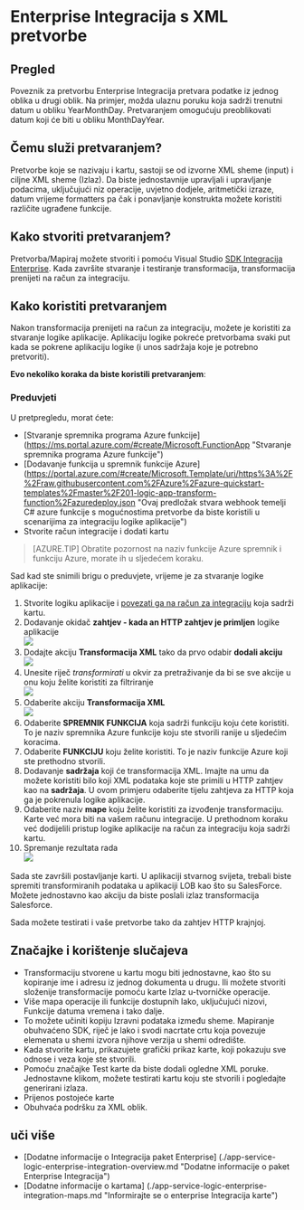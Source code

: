 <properties 
    pageTitle="Pregled paketa za integraciju Enterprise | Aplikacije servisa za Microsoft Azure | Microsoft Azure" 
    description="Korištenje značajki Enterprise Integracija s programom paketa da biste omogućili postupak i integracija scenariji za tvrtke putem servisa za aplikaciju Microsoft Azure" 
    services="logic-apps" 
    documentationCenter=".net,nodejs,java"
    authors="msftman" 
    manager="erikre" 
    editor="cgronlun"/>

<tags 
    ms.service="logic-apps" 
    ms.workload="integration" 
    ms.tgt_pltfrm="na" 
    ms.devlang="na" 
    ms.topic="article" 
    ms.date="07/08/2016" 
    ms.author="deonhe"/>

# <a name="enterprise-integration-with-xml-transforms"></a>Enterprise Integracija s XML pretvorbe

## <a name="overview"></a>Pregled
Poveznik za pretvorbu Enterprise Integracija pretvara podatke iz jednog oblika u drugi oblik. Na primjer, možda ulaznu poruku koja sadrži trenutni datum u obliku YearMonthDay. Pretvaranjem omogućuju preoblikovati datum koji će biti u obliku MonthDayYear.

## <a name="what-does-a-transform-do"></a>Čemu služi pretvaranjem?
Pretvorbe koje se nazivaju i kartu, sastoji se od izvorne XML sheme (input) i ciljne XML sheme (Izlaz). Da biste jednostavnije upravljali i upravljanje podacima, uključujući niz operacije, uvjetno dodjele, aritmetički izraze, datum vrijeme formatters pa čak i ponavljanje konstrukta možete koristiti različite ugrađene funkcije.

## <a name="how-to-create-a-transform"></a>Kako stvoriti pretvaranjem?
Pretvorba/Mapiraj možete stvoriti i pomoću Visual Studio [SDK Integracija Enterprise](https://aka.ms/vsmapsandschemas). Kada završite stvaranje i testiranje transformacija, transformacija prenijeti na račun za integraciju. 

## <a name="how-to-use-a-transform"></a>Kako koristiti pretvaranjem
Nakon transformacija prenijeti na račun za integraciju, možete je koristiti za stvaranje logike aplikacije. Aplikaciju logike pokreće pretvorbama svaki put kada se pokrene aplikaciju logike (i unos sadržaja koje je potrebno pretvoriti).

**Evo nekoliko koraka da biste koristili pretvaranjem**:

### <a name="prerequisites"></a>Preduvjeti 
U pretpregledu, morat ćete:  

-  [Stvaranje spremnika programa Azure funkcije] (https://ms.portal.azure.com/#create/Microsoft.FunctionApp "Stvaranje spremnika programa Azure funkcije")  
-  [Dodavanje funkcija u spremnik funkcije Azure] (https://portal.azure.com/#create/Microsoft.Template/uri/https%3A%2F%2Fraw.githubusercontent.com%2FAzure%2Fazure-quickstart-templates%2Fmaster%2F201-logic-app-transform-function%2Fazuredeploy.json "Ovaj predložak stvara webhook temelji C# azure funkcije s mogućnostima pretvorbe da biste koristili u scenarijima za integraciju logike aplikacije")    
-  Stvorite račun integracije i dodati kartu  

>[AZURE.TIP] Obratite pozornost na naziv funkcije Azure spremnik i funkciju Azure, morate ih u sljedećem koraku.  

Sad kad ste snimili brigu o preduvjete, vrijeme je za stvaranje logike aplikacije:  

1. Stvorite logiku aplikacije i [povezati ga na račun za integraciju](./app-service-logic-enterprise-integration-accounts.md "Naučite povezivanje poslovnog subjekta Integracija logike aplikaciju") koja sadrži kartu.
2. Dodavanje okidač **zahtjev - kada an HTTP zahtjev je primljen** logike aplikacije  
![](./media/app-service-logic-enterprise-integration-transforms/transform-1.png)    
3. Dodajte akciju **Transformacija XML** tako da prvo odabir **dodali akciju**   
![](./media/app-service-logic-enterprise-integration-transforms/transform-2.png)   
4. Unesite riječ *transformirati* u okvir za pretraživanje da bi se sve akcije u onu koju želite koristiti za filtriranje  
![](./media/app-service-logic-enterprise-integration-transforms/transform-3.png)  
5. Odaberite akciju **Transformacija XML**   
![](./media/app-service-logic-enterprise-integration-transforms/transform-4.png)  
6. Odaberite **SPREMNIK FUNKCIJA** koja sadrži funkciju koju ćete koristiti. To je naziv spremnika Azure funkcije koju ste stvorili ranije u sljedećim koracima.
7. Odaberite **FUNKCIJU** koju želite koristiti. To je naziv funkcije Azure koji ste prethodno stvorili.
8. Dodavanje **sadržaja** koji će transformacija XML. Imajte na umu da možete koristiti bilo koji XML podataka koje ste primili u HTTP zahtjev kao na **sadržaja**. U ovom primjeru odaberite tijelu zahtjeva za HTTP koja ga je pokrenula logike aplikacije.
9. Odaberite naziv **mape** koju želite koristiti za izvođenje transformaciju. Karte već mora biti na vašem računu integracije. U prethodnom koraku već dodijelili pristup logike aplikacije na račun za integraciju koja sadrži kartu.
10. Spremanje rezultata rada  
![](./media/app-service-logic-enterprise-integration-transforms/transform-5.png) 

Sada ste završili postavljanje karti. U aplikaciji stvarnog svijeta, trebali biste spremiti transformiranih podataka u aplikaciji LOB kao što su SalesForce. Možete jednostavno kao akciju da biste poslali izlaz transformacija Salesforce. 

Sada možete testirati i vaše pretvorbe tako da zahtjev HTTP krajnjoj.  

## <a name="features-and-use-cases"></a>Značajke i korištenje slučajeva

- Transformaciju stvorene u kartu mogu biti jednostavne, kao što su kopiranje ime i adresu iz jednog dokumenta u drugu. Ili možete stvoriti složenije transformacije pomoću karte Izlaz u-tvorničke operacije.  
- Više mapa operacije ili funkcije dostupnih lako, uključujući nizovi, Funkcije datuma vremena i tako dalje.  
- To možete učiniti kopiju Izravni podataka između sheme. Mapiranje obuhvaćeno SDK, riječ je lako i svodi nacrtate crtu koja povezuje elemenata u shemi izvora njihove verzija u shemi odredište.  
- Kada stvorite kartu, prikazujete grafički prikaz karte, koji pokazuju sve odnose i veza koje ste stvorili.
- Pomoću značajke Test karte da biste dodali ogledne XML poruke. Jednostavne klikom, možete testirati kartu koju ste stvorili i pogledajte generirani izlaza.  
- Prijenos postojeće karte  
- Obuhvaća podršku za XML oblik.


## <a name="learn-more"></a>uči više
- [Dodatne informacije o Integracija paket Enterprise] (./app-service-logic-enterprise-integration-overview.md "Dodatne informacije o paket Enterprise Integracija")  
- [Dodatne informacije o kartama] (./app-service-logic-enterprise-integration-maps.md "Informirajte se o enterprise Integracija karte")  
 